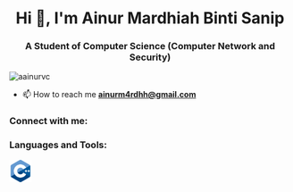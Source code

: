 <h1 align="center">Hi 👋, I'm Ainur Mardhiah Binti Sanip</h1>
<h3 align="center">A Student of Computer Science (Computer Network and Security)</h3>

<p align="left"> <img src="https://komarev.com/ghpvc/?username=aainurvc&color=93C572&label=Profile%20views&style=flat" alt="aainurvc" /> </p>



- 📫 How to reach me **ainurm4rdhh@gmail.com**

<h3 align="left">Connect with me:</h3>
<p align="left">
</p>

<h3 align="left">Languages and Tools:</h3>
<p align="left"> <a href="https://www.w3schools.com/cpp/" target="_blank" rel="noreferrer"> <img src="https://raw.githubusercontent.com/devicons/devicon/master/icons/cplusplus/cplusplus-original.svg" alt="cplusplus" width="40" height="40"/> </a> </p>

